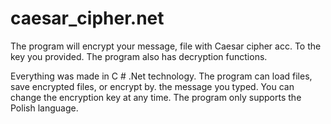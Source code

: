 # caesar_cipher.net
The program will encrypt your message, file with Caesar cipher acc. To the key you provided. The program also has decryption functions.


Everything was made in C # .Net technology. The program can load files, save encrypted files, or encrypt by. the message you typed. You can change the encryption key at any time.
The program only supports the Polish language.
